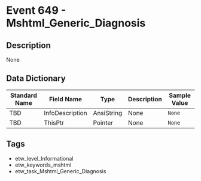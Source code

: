 # Event 649 - Mshtml_Generic_Diagnosis

## Description
None

## Data Dictionary
|Standard Name|Field Name|Type|Description|Sample Value|
|---|---|---|---|---|
|TBD|InfoDescription|AnsiString|None|`None`|
|TBD|ThisPtr|Pointer|None|`None`|

## Tags
* etw_level_Informational
* etw_keywords_mshtml
* etw_task_Mshtml_Generic_Diagnosis